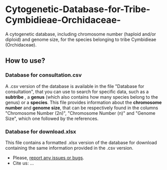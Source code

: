 # Cytogenetic-Database-for-Tribe-Cymbidieae-Orchidaceae-
A cytogenetic database, including chromosome number (haploid and/or diploid) and genome size, for the species belonging to tribe Cymbidieae (Orchidaceae).

## How to use?
### Database for consultation.csv
A .csv version of the database is available in the file "Database for consultation", that you can use to search for specific data, such as a **subtribe** , a **genus** (which also contains how many species belong to the genus) or a **species**. This file provides information about the **chromosome number** and **genome size**, that can be respectively found in the columns "Chromosome Number (2n)", "Chromosome Number (n)" and "Genome Size", which one followed by the references. 

### Database for download.xlsx
This file contains a formatted .xlsx version of the database for download containing the same information provided in the .csv version.


- Please, [report any issues or bugs](https://github.com/joselleano/Cytogenetic-Database-for-Tribe-Cymbidieae-Orchidaceae-/issues).
- Cite us: ...
